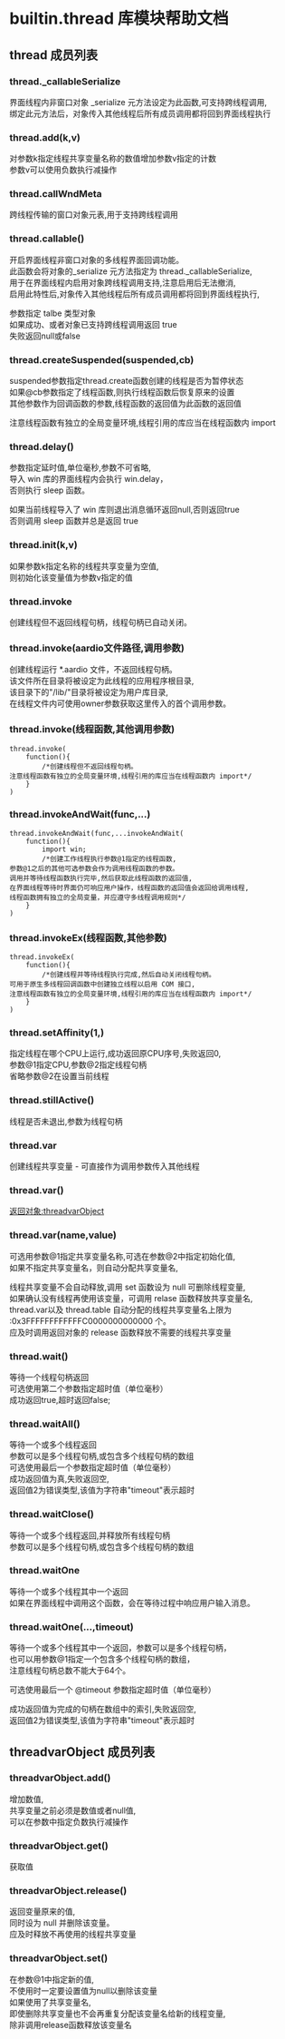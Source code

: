 # builtin.thread 库模块帮助文档

<a id="thread"></a>
## thread 成员列表


<a id="thread._callableSerialize"></a>
### thread._callableSerialize 
 界面线程内非窗口对象 _serialize 元方法设定为此函数,可支持跨线程调用,  
绑定此元方法后，对象传入其他线程后所有成员调用都将回到界面线程执行

<a id="thread.add"></a>
### thread.add(k,v) 
 对参数k指定线程共享变量名称的数值增加参数v指定的计数  
参数v可以使用负数执行减操作

<a id="thread.callWndMeta"></a>
### thread.callWndMeta 
 跨线程传输的窗口对象元表,用于支持跨线程调用

<a id="thread.callable"></a>
### thread.callable() 
 开启界面线程非窗口对象的多线程界面回调功能。  
此函数会将对象的_serialize 元方法指定为 thread._callableSerialize,  
用于在界面线程内启用对象跨线程调用支持,注意启用后无法撤消,  
启用此特性后,对象传入其他线程后所有成员调用都将回到界面线程执行,  
  
参数指定 talbe 类型对象  
如果成功、或者对象已支持跨线程调用返回 true   
失败返回null或false

<a id="thread.createSuspended"></a>
### thread.createSuspended(suspended,cb) 
 suspended参数指定thread.create函数创建的线程是否为暂停状态  
如果@cb参数指定了线程函数,则执行线程函数后恢复原来的设置  
其他参数作为回调函数的参数,线程函数的返回值为此函数的返回值  
  
注意线程函数有独立的全局变量环境,线程引用的库应当在线程函数内 import

<a id="thread.delay"></a>
### thread.delay() 
 参数指定延时值,单位毫秒,参数不可省略,  
导入 win 库的界面线程内会执行 win.delay，  
否则执行 sleep 函数。  
  
如果当前线程导入了 win 库则退出消息循环返回null,否则返回true  
否则调用 sleep 函数并总是返回 true

<a id="thread.init"></a>
### thread.init(k,v) 
 如果参数k指定名称的线程共享变量为空值,  
则初始化该变量值为参数v指定的值

<a id="thread.invoke"></a>
### thread.invoke 
 创建线程但不返回线程句柄，线程句柄已自动关闭。

<a id="thread.invoke"></a>
### thread.invoke(aardio文件路径,调用参数) 
 创建线程运行 *.aardio 文件，不返回线程句柄。  
该文件所在目录将被设定为此线程的应用程序根目录,  
该目录下的"/lib/"目录将被设定为用户库目录,  
在线程文件内可使用owner参数获取这里传入的首个调用参数。

<a id="thread.invoke"></a>
### thread.invoke(线程函数,其他调用参数) 
 

```aardio
thread.invoke(   
	function(){  
		/*创建线程但不返回线程句柄。  
注意线程函数有独立的全局变量环境,线程引用的库应当在线程函数内 import*/  
	}  
)
```



<a id="thread.invokeAndWait"></a>
### thread.invokeAndWait(func,...) 
 

```aardio
thread.invokeAndWait(func,...invokeAndWait(  
	function(){  
		import win;  
		/*创建工作线程执行参数@1指定的线程函数,  
参数@1之后的其他可选参数会作为调用线程函数的参数。  
调用并等待线程函数执行完毕,然后获取此线程函数的返回值,  
在界面线程等待时界面仍可响应用户操作，线程函数的返回值会返回给调用线程,  
线程函数拥有独立的全局变量，并应遵守多线程调用规则*/  
	}   
)
```



<a id="thread.invokeEx"></a>
### thread.invokeEx(线程函数,其他参数) 
 

```aardio
thread.invokeEx(   
	function(){  
		/*创建线程并等待线程执行完成,然后自动关闭线程句柄。  
可用于原生多线程回调函数中创建独立线程以启用 COM 接口,  
注意线程函数有独立的全局变量环境,线程引用的库应当在线程函数内 import*/  
	}  
)
```



<a id="thread.setAffinity"></a>
### thread.setAffinity(1,) 
 指定线程在哪个CPU上运行,成功返回原CPU序号,失败返回0,  
参数@1指定CPU,参数@2指定线程句柄  
省略参数@2在设置当前线程

<a id="thread.stillActive"></a>
### thread.stillActive() 
 线程是否未退出,参数为线程句柄

<a id="thread.var"></a>
### thread.var 
 创建线程共享变量 - 可直接作为调用参数传入其他线程

<a id="thread.var"></a>
### thread.var() 
 [返回对象:threadvarObject](#threadvarObject)

<a id="thread.var"></a>
### thread.var(name,value) 
 可选用参数@1指定共享变量名称,可选在参数@2中指定初始化值,  
如果不指定共享变量名，则自动分配共享变量名,  
  
线程共享变量不会自动释放,调用 set 函数设为 null 可删除线程变量,  
如果确认没有线程再使用该变量，可调用 relase 函数释放共享变量名,  
thread.var以及 thread.table 自动分配的线程共享变量名上限为  
:0x3FFFFFFFFFFFFC0000000000000 个。  
应及时调用返回对象的 release 函数释放不需要的线程共享变量

<a id="thread.wait"></a>
### thread.wait() 
 等待一个线程句柄返回  
可选使用第二个参数指定超时值（单位毫秒）  
成功返回true,超时返回false;

<a id="thread.waitAll"></a>
### thread.waitAll() 
 等待一个或多个线程返回  
参数可以是多个线程句柄,或包含多个线程句柄的数组  
可选使用最后一个参数指定超时值（单位毫秒）  
成功返回值为真,失败返回空,  
返回值2为错误类型,该值为字符串"timeout"表示超时

<a id="thread.waitClose"></a>
### thread.waitClose() 
 等待一个或多个线程返回,并释放所有线程句柄  
参数可以是多个线程句柄,或包含多个线程句柄的数组

<a id="thread.waitOne"></a>
### thread.waitOne 
 等待一个或多个线程其中一个返回  
如果在界面线程中调用这个函数，会在等待过程中响应用户输入消息。

<a id="thread.waitOne"></a>
### thread.waitOne(...,timeout) 
 等待一个或多个线程其中一个返回，参数可以是多个线程句柄，  
也可以用参数@1指定一个包含多个线程句柄的数组，  
注意线程句柄总数不能大于64个。  
  
可选使用最后一个 @timeout 参数指定超时值（单位毫秒）  
  
成功返回值为完成的句柄在数组中的索引,失败返回空,  
返回值2为错误类型,该值为字符串"timeout"表示超时

<a id="threadvarObject"></a>
## threadvarObject 成员列表


<a id="threadvarObject.add"></a>
### threadvarObject.add() 
 增加数值,  
共享变量之前必须是数值或者null值,  
可以在参数中指定负数执行减操作

<a id="threadvarObject.get"></a>
### threadvarObject.get() 
 获取值

<a id="threadvarObject.release"></a>
### threadvarObject.release() 
 返回变量原来的值,  
同时设为 null 并删除该变量。  
应及时释放不再使用的线程共享变量

<a id="threadvarObject.set"></a>
### threadvarObject.set() 
 在参数@1中指定新的值,  
不使用时一定要设置值为null以删除该变量  
如果使用了共享变量名,  
即使删除共享变量也不会再重复分配该变量名给新的线程变量,  
除非调用release函数释放该变量名
